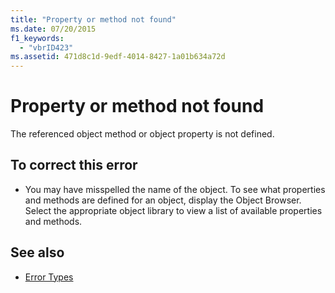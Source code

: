 ```yaml
---
title: "Property or method not found"
ms.date: 07/20/2015
f1_keywords: 
  - "vbrID423"
ms.assetid: 471d8c1d-9edf-4014-8427-1a01b634a72d
---
```

# Property or method not found
The referenced object method or object property is not defined.  
  
## To correct this error  
  
- You may have misspelled the name of the object. To see what properties and methods are defined for an object, display the Object Browser. Select the appropriate object library to view a list of available properties and methods.  
  
## See also

- [Error Types](../../../visual-basic/programming-guide/language-features/error-types.md)
